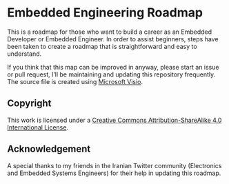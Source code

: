 # Embedded Engineering Roadmap

This is a roadmap for those who want to build a career as an Embedded Developer or Embedded Engineer.
In order to assist beginners, steps have been taken to create a roadmap that is straightforward and easy to understand.

If you think that this map can be improved in anyway, please start an issue or pull request, I’ll be maintaining and updating this repository frequently. The source file is created using [Microsoft Visio](https://office.com/visio).


## Copyright

This work is licensed under a [Creative Commons Attribution-ShareAlike 4.0 International License](https://creativecommons.org/licenses/by-sa/4.0/).

## Acknowledgement

A special thanks to my friends in the Iranian Twitter community (Electronics and Embedded Systems Engineers) for their help in updating this roadmap.